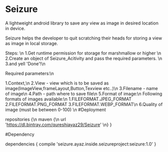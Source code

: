 # Seizure
A lightweight android library to save any view as image in desired location in device.

Seizure helps the developer to quit scratching their heads for storing a view as image in local storage.

Steps:
\n
1.Get runtime permission for storage for marshmallow or higher \n
2.Create an object of Seizure_Acitivity and pass the required parameters. \n
3.and yell 'Done'!\n

Required parameters:\n

1.Context,\n
2.View - view which is to be saved as image(ImageView,frameLayout,Button,Texview etc..)\n
3.Filename - name of image\n
4.Path - path where to save file\n
5.Format of image:\n
           Following formats of images available:\n
           1.FILEFORMAT.JPEG_FORMAT
           2.FILEFORMAT.PNG_FORMAT
           3.FILEFORMAT.WEBP_FORMAT\n
6.Quality of image (must be between 0-100)
           \n
#Deployment

repositories {\n
    maven 
    {\n
           url 'https://dl.bintray.com/qureshiayaz29/Seizure'
    \n}
}

#Dependency

dependencies {
    compile 'seizure.ayaz.inside.seizureproject:seizure:1.0'
}
